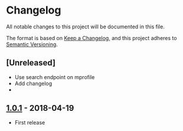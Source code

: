 # Changelog

All notable changes to this project will be documented in this file.

The format is based on [Keep a Changelog](http://keepachangelog.com/),
and this project adheres to [Semantic Versioning](https://semver.org/).

## [Unreleased]

 - Use search endpoint on mprofile
 - Add changelog
 - 

## [1.0.1] - 2018-04-19
 - First release
 
[1.0.1]: https://github.com/digipolisantwerp/contact-picker_service_nodejs/compare/v1.0.1
